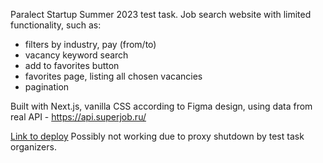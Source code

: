 Paralect Startup Summer 2023 test task.
Job search website with limited functionality, such as:

- filters by industry, pay (from/to)
- vacancy keyword search
- add to favorites button
- favorites page, listing all chosen vacancies
- pagination

Built with Next.js, vanilla CSS according to Figma design, using data from real API - https://api.superjob.ru/

[Link to deploy](https://jobsapp-mauve.vercel.app/) Possibly not working due to proxy shutdown by test task organizers.

